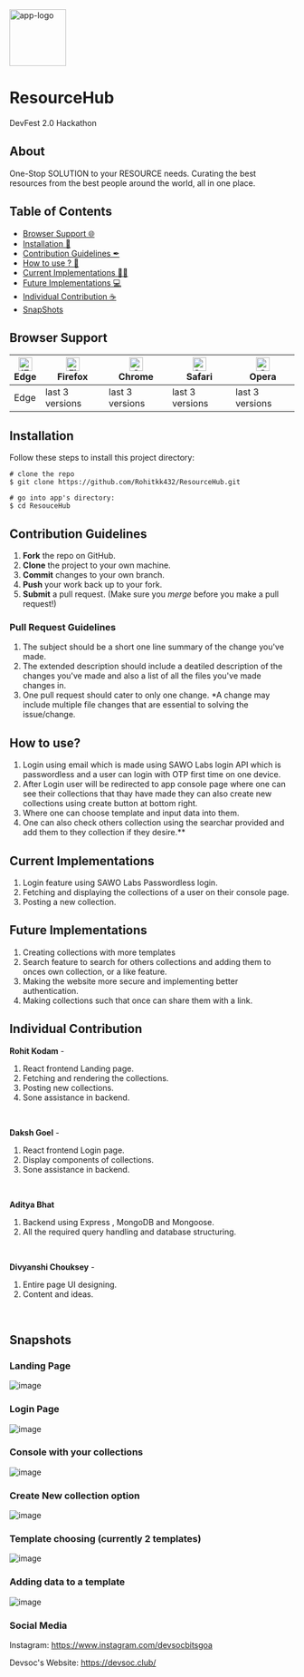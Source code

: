 <img width="100" alt="app-logo" src="https://res.cloudinary.com/rohitkk432/image/upload/v1629118667/none_hmnheq.png">

# ResourceHub
DevFest 2.0 Hackathon

## About
One-Stop SOLUTION to your RESOURCE needs. Curating the best resources from the best people around the world, all in one place.

## Table of Contents
- [Browser Support 🌐](#browser-support)
- [Installation 🐣](#installation)
- [Contribution Guidelines ✒](#contribution-guidelines)
- [How to use ? 📖](#how-to-use)
- [Current Implementations 👨‍💻](#current-implementations)
- [Future Implementations 💻](#future-implementations)
- [Individual Contribution ☕](#individual-contribution)
- [SnapShots](#snapshots)

## Browser Support
| [<img src="https://raw.githubusercontent.com/alrra/browser-logos/master/src/edge/edge_48x48.png" alt="IE / Edge" width="24px" height="24px" />](http://godban.github.io/browsers-support-badges/)</br>Edge | [<img src="https://raw.githubusercontent.com/alrra/browser-logos/master/src/firefox/firefox_48x48.png" alt="Firefox" width="24px" height="24px" />](http://godban.github.io/browsers-support-badges/)</br>Firefox | [<img src="https://raw.githubusercontent.com/alrra/browser-logos/master/src/chrome/chrome_48x48.png" alt="Chrome" width="24px" height="24px" />](http://godban.github.io/browsers-support-badges/)</br>Chrome | [<img src="https://raw.githubusercontent.com/alrra/browser-logos/master/src/safari/safari_48x48.png" alt="Safari" width="24px" height="24px" />](http://godban.github.io/browsers-support-badges/)</br>Safari | [<img src="https://raw.githubusercontent.com/alrra/browser-logos/master/src/opera/opera_48x48.png" alt="Opera" width="24px" height="24px" />](http://godban.github.io/browsers-support-badges/)</br>Opera |
| --- | --- | --- | --- | --- |
| Edge | last 3 versions | last 3 versions | last 3 versions | last 3 versions |

## Installation

Follow these steps to install this project directory:

```
# clone the repo
$ git clone https://github.com/Rohitkk432/ResourceHub.git

# go into app's directory:
$ cd ResouceHub

```

## Contribution Guidelines
1. **Fork** the repo on GitHub.
2. **Clone** the project to your own machine.
3. **Commit** changes to your own branch.
4. **Push** your work back up to your fork.
5. **Submit** a pull request.
(Make sure you *merge* before you make a pull request!)

### Pull Request Guidelines
1. The subject should be a short one line summary of the change you've made.
2. The extended description should include a deatiled description of the changes you've made and also a list of all the files you've made changes in.
3. One pull request should cater to only one change. *A change may include multiple file changes that are essential to solving the issue/change.

## How to use?
1. Login using email which is made using SAWO Labs login API which is passwordless and a user can login with OTP first time on one device.
2. After Login user will be redirected to app console page where one can see their collections that thay have made they can also create new collections using create button at bottom right.
3. Where one can choose template and input data into them.
4. One can also check others collection using the searchar provided and add them to they collection if they desire.**

## Current Implementations
1. Login feature using SAWO Labs Passwordless login.
2. Fetching and displaying the collections of a user on their console page.
3. Posting a new collection.

## Future Implementations
1. Creating collections with more templates
2. Search feature to search for others collections and adding them to onces own collection, or a like feature.
3. Making the website more secure and implementing better authentication.
4. Making collections such that once can share them with a link.

## Individual Contribution
**Rohit Kodam** -<br />
1. React frontend Landing page.
2. Fetching and rendering the collections.
3. Posting new collections.
4. Sone assistance in backend.
<br />

**Daksh Goel** -<br>
1. React frontend Login page.
2. Display components of collections.
3. Sone assistance in backend.
<br />

**Aditya Bhat** <br />
1. Backend using Express , MongoDB and Mongoose.
2. All the required query handling and database structuring.
<br />

**Divyanshi Chouksey** -<br>
1. Entire page UI designing.
2. Content and ideas.
<br />

## Snapshots

### Landing Page
![image](https://user-images.githubusercontent.com/74586376/129566686-2012037b-5762-4172-ac6d-86684bf7a2c3.png)

### Login Page
![image](https://user-images.githubusercontent.com/74586376/129566718-1432bcdd-1c2f-4069-a279-cc7befa5d6bd.png)

### Console with your collections
![image](https://user-images.githubusercontent.com/74586376/129566787-418b631a-49b4-427c-8554-7e940c09f143.png)

### Create New collection option 
![image](https://user-images.githubusercontent.com/74586376/129566841-0b8351de-409e-40a5-94ca-8684295ee9fe.png)

### Template choosing (currently 2 templates)
![image](https://user-images.githubusercontent.com/74586376/129566893-bc11095e-410a-4afb-a15c-c46468c451fa.png)

### Adding data to a template
![image](https://user-images.githubusercontent.com/74586376/129566928-4be4057e-5075-4c32-b510-54ee6ca60a6b.png)


### Social Media

Instagram: <https://www.instagram.com/devsocbitsgoa>

Devsoc's Website: <https://devsoc.club/>
